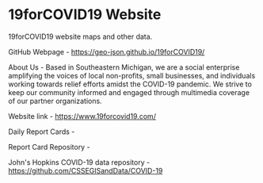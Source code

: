 # 19forCOVID19 Website
19forCOVID19 website maps and other data.

GitHub Webpage - https://geo-json.github.io/19forCOVID19/


About Us - Based in Southeastern Michigan, we are a social enterprise amplifying the voices of local non-profits, small businesses, and individuals working towards  relief efforts amidst the COVID-19 pandemic. We strive to keep our community informed and engaged through multimedia coverage of our partner organizations.  



Website link - https://www.19forcovid19.com/

Daily Report Cards - 

Report Card Repository - 



John's Hopkins COVID-19 data repository - https://github.com/CSSEGISandData/COVID-19

